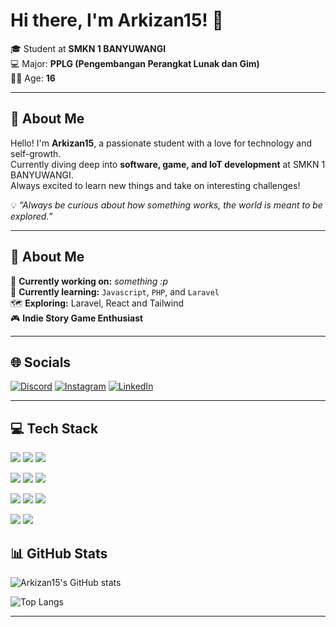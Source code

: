 # Hi there, I'm Arkizan15! 👋  
🎓 Student at **SMKN 1 BANYUWANGI**  
💻 Major: **PPLG (Pengembangan Perangkat Lunak dan Gim)**  
🧑‍🎓 Age: **16**

---

## 🚀 About Me  
Hello! I'm **Arkizan15**, a passionate student with a love for technology and self-growth.  
Currently diving deep into **software, game, and IoT development** at SMKN 1 BANYUWANGI.  
Always excited to learn new things and take on interesting challenges!  

💡 *“Always be curious about how something works, the world is meant to be explored.”*  

---

## 💫 About Me  
🔭 **Currently working on:** *something :p*  
🌱 **Currently learning:** `Javascript`, `PHP`, and `Laravel`  
🗺️ **Exploring:** Laravel, React and Tailwind  
🎮 **Indie Story Game Enthusiast**  

---

## 🌐 Socials  

 [![Discord](https://img.shields.io/badge/Discord-7289DA?style=for-the-badge&logo=discord&logoColor=white)](https://discord.com/users/936867054294814730)  [![Instagram](https://img.shields.io/badge/Instagram-E4405F?style=for-the-badge&logo=instagram&logoColor=white)](https://www.instagram.com/arkizan15/)  [![LinkedIn](https://img.shields.io/badge/LinkedIn-0077B5?style=for-the-badge&logo=linkedin&logoColor=white)](https://linkedin.com/in/yourusername) 


---

## 💻 Tech Stack  

<p>
  <img src="https://img.shields.io/badge/PHP-777BB4?style=for-the-badge&logo=php&logoColor=white"/>
  <img src="https://img.shields.io/badge/C++-00599C?style=for-the-badge&logo=c%2B%2B&logoColor=white"/>
  <img src="https://img.shields.io/badge/HTML5-E34F26?style=for-the-badge&logo=html5&logoColor=white"/>
</p>

<p>
  <img src="https://img.shields.io/badge/CSS3-1572B6?style=for-the-badge&logo=css3&logoColor=white"/>
  <img src="https://img.shields.io/badge/JavaScript-F7DF1E?style=for-the-badge&logo=javascript&logoColor=black"/>
  <img src="https://img.shields.io/badge/GitHub-100000?style=for-the-badge&logo=github&logoColor=white"/>
</p>

<p>
  <img src="https://img.shields.io/badge/Figma-F24E1E?style=for-the-badge&logo=figma&logoColor=white"/>
  <img src="https://img.shields.io/badge/Laravel-FF2D20?style=for-the-badge&logo=laravel&logoColor=white"/>
  <img src="https://img.shields.io/badge/Python-3776AB?style=for-the-badge&logo=python&logoColor=white"/>
</p>

<p>
  <img src="https://img.shields.io/badge/Bootstrap-7952B3?style=for-the-badge&logo=bootstrap&logoColor=white"/>
  <img src="https://img.shields.io/badge/Tailwind_CSS-06B6D4?style=for-the-badge&logo=tailwindcss&logoColor=white"/>
</p>

## 📊 GitHub Stats  
![Arkizan15's GitHub stats](https://github-readme-stats.vercel.app/api?username=Arkizan15&show_icons=true&theme=tokyonight)  

![Top Langs](https://github-readme-stats.vercel.app/api/top-langs/?username=Arkizan15&layout=compact&theme=tokyonight)

---
